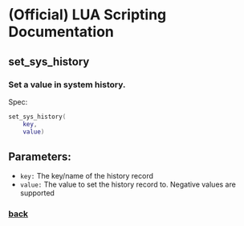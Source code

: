 
# (Official) LUA Scripting Documentation

## set_sys_history

### Set a value in system history.

Spec:
```lua
set_sys_history(
	key,
	value)
```
## Parameters:
- `key:` The key/name of the history record
- `value:` The value to set the history record to. Negative values are supported
### [back](../history)
